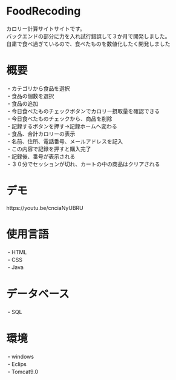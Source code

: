 # FoodRecoding
カロリー計算サイトサイトです。<br>
バックエンドの部分に力を入れ試行錯誤して３か月で開発しました。<br>
自粛で食べ過ぎているので、食べたものを数値化したく開発しました<br>

<h1>概要</h1>
・カテゴリから食品を選択<br>
・食品の個数を選択<br>
・食品の追加<br>
・今日食べたものチェックボタンでカロリー摂取量を確認できる<br>
・今日食べたものチェックから、商品を削除<br>
・記録するボタンを押す→記録ホームへ変わる<br>
・食品、合計カロリーの表示<br>
・名前、住所、電話番号、メールアドレスを記入<br>
・この内容で記録を押すと購入完了<br>
・記録後、番号が表示される<br>
・３０分でセッションが切れ、カートの中の商品はクリアされる<br>

<h1>デモ</h1>
  https://youtu.be/cnciaNyUBRU
  
<h1>使用言語</h1>
・HTML<br>
・CSS<br>
・Java<br>

<h1>データベース</h1>
・SQL


<h1>環境</h1>
・windows<br>
・Eclips<br>
・Tomcat9.0<br>

  
